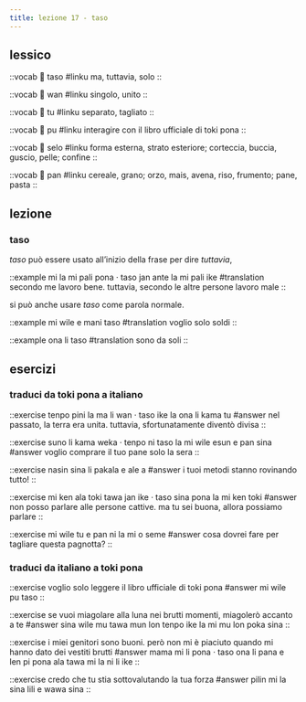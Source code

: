 ```yaml
---
title: lezione 17 - taso 
---
```

## lessico
::vocab
󱥨 taso
#linku
ma, tuttavia, solo
::

::vocab
󱥳 wan
#linku
singolo, unito
::

::vocab
󱥮 tu
#linku
separato, tagliato
::

::vocab
󱥕 pu
#linku
interagire con il libro ufficiale di toki pona
::

::vocab
󱥘 selo
#linku
forma esterna, strato esteriore; corteccia, buccia, guscio, pelle; confine
::

::vocab
󱥋 pan
#linku
cereale, grano; orzo, mais, avena, riso, frumento; pane, pasta
::

## lezione
### taso
*taso* può essere usato all’inizio della frase per dire *tuttavia*,

::example
mi la mi pali pona · taso jan ante la mi pali ike
#translation
secondo me lavoro bene. tuttavia, secondo le altre persone lavoro male
::

si può anche usare *taso* come parola normale.

::example
mi wile e mani taso
#translation
voglio solo soldi
::

::example
ona li taso
#translation
sono da soli
::

## esercizi
### traduci da toki pona a italiano
::exercise
tenpo pini la ma li wan · taso ike la ona li kama tu
#answer
nel passato, la terra era unita. tuttavia, sfortunatamente diventò divisa
::

::exercise
suno li kama weka · tenpo ni taso la mi wile esun e pan sina
#answer
voglio comprare il tuo pane solo la sera
::

::exercise
nasin sina li pakala e ale a
#answer
i tuoi metodi stanno rovinando tutto!
::

::exercise
mi ken ala toki tawa jan ike · taso sina pona la mi ken toki
#answer
non posso parlare alle persone cattive. ma tu sei buona, allora possiamo parlare
::

::exercise
mi wile tu e pan ni la mi o seme
#answer
cosa dovrei fare per tagliare questa pagnotta?
::

### traduci da italiano a toki pona
::exercise
voglio solo leggere il libro ufficiale di toki pona
#answer
mi wile pu taso
::

::exercise
se vuoi miagolare alla luna nei brutti momenti, miagolerò accanto a te
#answer
sina wile mu tawa mun lon tenpo ike la mi mu lon poka sina
::

::exercise
i miei genitori sono buoni. però non mi è piaciuto quando mi hanno dato dei vestiti brutti
#answer
 mama mi li pona · taso ona li pana e len pi pona ala tawa mi la ni li ike 
::

::exercise
credo che tu stia sottovalutando la tua forza
#answer
pilin mi la sina lili e wawa sina
::
